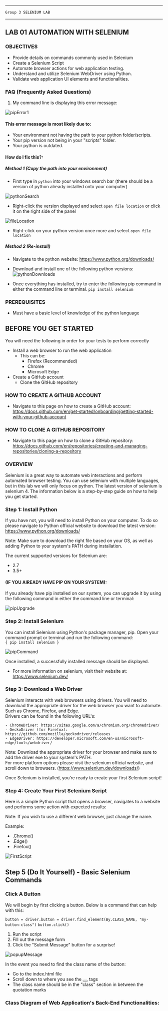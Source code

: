 _______________________________________________________________________

	Group 3	SELENIUM LAB	
_______________________________________________________________________


## LAB 01	AUTOMATION WITH SELENIUM

### OBJECTIVES
- Provide details on commands commonly used in Selenium
- Create a Selenium Script
- Automate browser actions for web application testing.
- Understand and utilize Selenium WebDriver using Python.
- Validate web application UI elements and functionalities.

### FAQ (Frequently Asked Questions)
1. My command line is displaying this error message:

![pipError1](img.png)
#### This error message is most likely due to:
- Your environment not having the path to your python folder/scripts.
- Your pip version not being in your "scripts" folder.
- Your python is outdated.
#### How do I fix this?:
##### Method 1 (Copy the path into your environment)
- First type in `python` into your windows search bar (there should be a version of python already installed onto your computer)

![pythonSearch](img_2.png)

- Right-click the version displayed and select `open file location` or click it on the right side of the panel

![fileLocation](img_3.png)

- Right-click on your python version once more and select `open file location`

##### Method 2 (Re-install)
- Navigate to the python website: https://www.python.org/downloads/

- Download and install one of the following python versions:
![pythonDownloads](img_4.png)

- Once everything has installed, try to enter the following pip command in either the command line or terminal.
`pip install selenium`

### PREREQUISITES
- Must have a basic level of knowledge of the python language

## BEFORE YOU GET STARTED
You will need the following in order for your tests to perform correctly 

- Install a web browser to run the web application
    - This can be:
        - Firefox (Recommended)
        - Chrome
        - Microsoft Edge
- Create a GitHub account
    - Clone the GitHub repository

### HOW TO CREATE A GITHUB ACCOUNT
- Navigate to this page on how to create a GitHub account: https://docs.github.com/en/get-started/onboarding/getting-started-with-your-github-account

### HOW TO CLONE A GITHUB REPOSITORY
- Navigate to this page on how to clone a GitHub repository: https://docs.github.com/en/repositories/creating-and-managing-repositories/cloning-a-repository
### OVERVIEW
Selenium is a great way to automate web interactions and perform automated browser testing. You can use selenium with multiple languages, but in this lab we will only focus on python. The latest version of selenium is selenium 4. The information below is a step-by-step guide on how to help you get started.

### Step 1: Install Python
If you have not, you will need to install Python on your computer. To do so please navigate to Python official website to download the latest version: https://www.python.org/downloads/ 

Note: Make sure to download the right file based on your OS, as well as adding Python to your system's PATH during installation.

The current supported versions for Selenium are:
- 2.7
- 3.5+

#### (IF YOU AlREADY HAVE PIP ON YOUR SYSTEM):
If you already have pip installed on our system, you can upgrade it by using the following command in either the command line or terminal:

![pipUpgrade](img_1.png)

### Step 2: Install Selenium
You can install Selenium using Python's package manager, pip. Open your command prompt or terminal and run the following command:    
`{ pip install selenium }`

![pipCommand](https://github.com/3osmic/Group3-repo-projects/assets/113747615/e9cf1bf1-cda0-4ff6-83b5-e7f4389c208b)


Once installed, a successfully installed message should be displayed.

- For more information on selenium, visit their website at: https://www.selenium.dev/

### Step 3: Download a Web Driver
Selenium interacts with web browsers using drivers. You will need to download the appropriate driver for the web browser you want to automate. Such as Chrome, Firefox, and Edge.  
Drivers can be found in the following URL's:	

	- ChromeDriver: https://sites.google.com/a/chromium.org/chromedriver/	
	- GeckoDriver (for Firefox): https://github.com/mozilla/geckodriver/releases	
	- EdgeDriver: https://developer.microsoft.com/en-us/microsoft-edge/tools/webdriver/	
 
Note: Download the appropriate driver for your browser and make sure to add the driver exe to your system's PATH.  
For more platform options please visit the selenium official website, and scroll down to browsers.
(https://www.selenium.dev/downloads/)


Once Selenium is installed, you’re ready to create your first Selenium script!
### Step 4: Create Your First Selenium Script 
Here is a simple Python script that opens a browser, navigates to a website and performs some action with expected results:

Note: If you wish to use a different web browser, just change the name.

Example:
- .Chrome()
- .Edge()
- .Firefox()

![FirstScript](https://github.com/3osmic/Group3-repo-projects/assets/113747615/083e734e-18ca-4787-8228-0384d1085194)

## Step 5 (Do It Yourself) - Basic Selenium Commands

<!-- Click a button -->
### Click A Button
We will begin by first clicking a button. Below is a command that can help with this:

`button = driver.button = driver.find_element(By.CLASS_NAME, "my-button-class")`
`button.click()`

1. Run the script
2. Fill out the message form
3. Click the "Submit Message" button for a surprise!

![popupMessage](img_5.png)

In the event you need to find the class name of the button:
- Go to the index.html file
- Scroll down to where you see the <button></button> tags
- The class name should be in the "class" section in between the quotation marks

<!-- Locate Elements -->

<!-- Interact with Elements -->

<!-- Interact with Elements -->

<!-- Fill out a Form -->

<!-- Submit a Form -->

<!-- Handling Dropdowns -->

<!-- Close and Quit the Web Driver -->

### Class Diagram of Web Application's Back-End Functionalities:
































